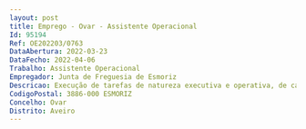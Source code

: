 ```yaml
--- 
layout: post
title: Emprego - Ovar - Assistente Operacional
Id: 95194
Ref: OE202203/0763
DataAbertura: 2022-03-23
DataFecho: 2022-04-06
Trabalho: Assistente Operacional
Empregador: Junta de Freguesia de Esmoriz
Descricao: Execução de tarefas de natureza executiva e operativa, de carácter manual ou mecânico, com base em diretivas bem definidas e instruções gerais, com grau de complexidade variáveis  Assegurar a manutenção e conservação dos equipamentos e materiais necessários ao desempenho das atividades  Executar os trabalhos necessários para a realização das atividades fúnebres, como construir, preparar, limpar, abrir, e fechar sepulturas  Realizar inumação e exumação de cadáveres, efetua a transladação de restos mortais e despojos  Auxiliar nos serviços de limpeza e conservação dos cemitérios  Colaborar com a Junta de Freguesia na manutenção dos jardins e espaços exteriores envolventes ao cemitério.
CodigoPostal: 3886-000 ESMORIZ
Concelho: Ovar
Distrito: Aveiro
--- 
```


